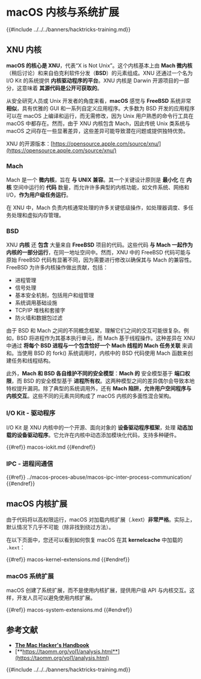# macOS 内核与系统扩展

{{#include ../../../banners/hacktricks-training.md}}

## XNU 内核

**macOS 的核心是 XNU**，代表“X is Not Unix”。这个内核基本上由 **Mach 微内核**（稍后讨论）和来自伯克利软件分发（**BSD**）的元素组成。XNU 还通过一个名为 I/O Kit 的系统提供 **内核驱动程序的平台**。XNU 内核是 Darwin 开源项目的一部分，这意味着 **其源代码是公开可获取的**。

从安全研究人员或 Unix 开发者的角度来看，**macOS** 感觉与 **FreeBSD** 系统非常 **相似**，具有优雅的 GUI 和一系列自定义应用程序。大多数为 BSD 开发的应用程序可以在 macOS 上编译和运行，而无需修改，因为 Unix 用户熟悉的命令行工具在 macOS 中都存在。然而，由于 XNU 内核包含 Mach，因此传统 Unix 类系统与 macOS 之间存在一些显著差异，这些差异可能导致潜在问题或提供独特优势。

XNU 的开源版本：[https://opensource.apple.com/source/xnu/](https://opensource.apple.com/source/xnu/)

### Mach

Mach 是一个 **微内核**，旨在 **与 UNIX 兼容**。其一个关键设计原则是 **最小化** 在 **内核** 空间中运行的 **代码** 数量，而允许许多典型的内核功能，如文件系统、网络和 I/O，**作为用户级任务运行**。

在 XNU 中，Mach 负责内核通常处理的许多关键低级操作，如处理器调度、多任务处理和虚拟内存管理。

### BSD

XNU **内核** 还 **包含** 大量来自 **FreeBSD** 项目的代码。这些代码 **与 Mach 一起作为内核的一部分运行**，在同一地址空间中。然而，XNU 中的 FreeBSD 代码可能与原始 FreeBSD 代码有显著不同，因为需要进行修改以确保其与 Mach 的兼容性。FreeBSD 为许多内核操作做出贡献，包括：

- 进程管理
- 信号处理
- 基本安全机制，包括用户和组管理
- 系统调用基础设施
- TCP/IP 堆栈和套接字
- 防火墙和数据包过滤

由于 BSD 和 Mach 之间的不同概念框架，理解它们之间的交互可能很复杂。例如，BSD 将进程作为其基本执行单元，而 Mach 基于线程操作。这种差异在 XNU 中通过 **将每个 BSD 进程与一个包含恰好一个 Mach 线程的 Mach 任务关联** 来调和。当使用 BSD 的 fork() 系统调用时，内核中的 BSD 代码使用 Mach 函数来创建任务和线程结构。

此外，**Mach 和 BSD 各自维护不同的安全模型**：**Mach 的** 安全模型基于 **端口权限**，而 BSD 的安全模型基于 **进程所有权**。这两种模型之间的差异偶尔会导致本地特权提升漏洞。除了典型的系统调用外，还有 **Mach 陷阱，允许用户空间程序与内核交互**。这些不同的元素共同构成了 macOS 内核的多面性混合架构。

### I/O Kit - 驱动程序

I/O Kit 是 XNU 内核中的一个开源、面向对象的 **设备驱动程序框架**，处理 **动态加载的设备驱动程序**。它允许在内核中动态添加模块化代码，支持多种硬件。

{{#ref}}
macos-iokit.md
{{#endref}}

### IPC - 进程间通信

{{#ref}}
../macos-proces-abuse/macos-ipc-inter-process-communication/
{{#endref}}

## macOS 内核扩展

由于代码将以高权限运行，macOS 对加载内核扩展（.kext）**非常严格**。实际上，默认情况下几乎不可能（除非找到绕过方法）。

在以下页面中，您还可以看到如何恢复 macOS 在其 **kernelcache** 中加载的 `.kext`：

{{#ref}}
macos-kernel-extensions.md
{{#endref}}

### macOS 系统扩展

macOS 创建了系统扩展，而不是使用内核扩展，提供用户级 API 与内核交互。这样，开发人员可以避免使用内核扩展。

{{#ref}}
macos-system-extensions.md
{{#endref}}

## 参考文献

- [**The Mac Hacker's Handbook**](https://www.amazon.com/-/es/Charlie-Miller-ebook-dp-B004U7MUMU/dp/B004U7MUMU/ref=mt_other?_encoding=UTF8&me=&qid=)
- [**https://taomm.org/vol1/analysis.html**](https://taomm.org/vol1/analysis.html)

{{#include ../../../banners/hacktricks-training.md}}
